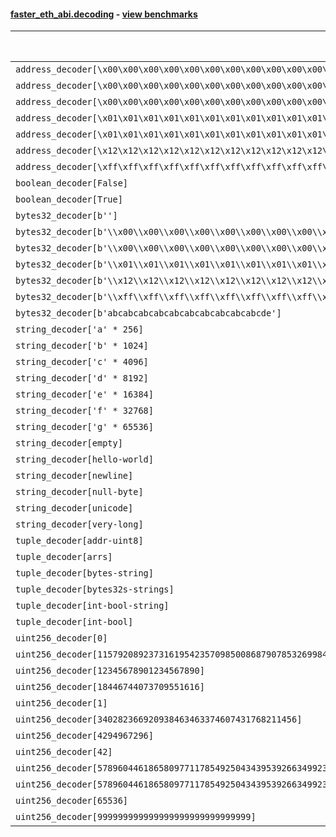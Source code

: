 #### [faster_eth_abi.decoding](https://github.com/BobTheBuidler/faster-eth-abi/blob/master/faster_eth_abi/decoding.py) - [view benchmarks](https://github.com/BobTheBuidler/faster-eth-abi/blob/master/benchmarks/test_decoding_benchmarks.py)

| Function | Reference Mean | Faster Mean | % Change | Speedup (%) | x Faster | Faster |
|----------|---------------|-------------|----------|-------------|----------|--------|
| `address_decoder[\x00\x00\x00\x00\x00\x00\x00\x00\x00\x00\x00\x00\x00\x00\x00\x00\x00\x00\x00\x00]` | 0.0016530384216832362 | 0.0006732016798332259 | 59.27% | 145.55% | 2.46x | ✅ |
| `address_decoder[\x00\x00\x00\x00\x00\x00\x00\x00\x00\x00\x00\x00\x00\x00\x00\x00\x00\x00\x00\x01]` | 0.0016455908236374937 | 0.0006736057518062146 | 59.07% | 144.30% | 2.44x | ✅ |
| `address_decoder[\x00\x00\x00\x00\x00\x00\x00\x00\x00\x00\x00\x00\x00\x00\x00\x00\x00\x00\x00\x02]` | 0.001666101280274718 | 0.0006697054469399491 | 59.80% | 148.78% | 2.49x | ✅ |
| `address_decoder[\x01\x01\x01\x01\x01\x01\x01\x01\x01\x01\x01\x01\x01\x01\x01\x01\x01\x01\x01\x00]` | 0.0016484768596233728 | 0.0006718278570457818 | 59.25% | 145.37% | 2.45x | ✅ |
| `address_decoder[\x01\x01\x01\x01\x01\x01\x01\x01\x01\x01\x01\x01\x01\x01\x01\x01\x01\x01\x01\x01]` | 0.0016403949804980713 | 0.0006722583926527283 | 59.02% | 144.01% | 2.44x | ✅ |
| `address_decoder[\x12\x12\x12\x12\x12\x12\x12\x12\x12\x12\x12\x12\x12\x12\x12\x12\x12\x12\x12\x12]` | 0.0016434114877176653 | 0.0006719794101671187 | 59.11% | 144.56% | 2.45x | ✅ |
| `address_decoder[\xff\xff\xff\xff\xff\xff\xff\xff\xff\xff\xff\xff\xff\xff\xff\xff\xff\xff\xff\xff]` | 0.001641178875654106 | 0.0006779948654408439 | 58.69% | 142.06% | 2.42x | ✅ |
| `boolean_decoder[False]` | 0.0008710736779346302 | 0.0003870807788990498 | 55.56% | 125.04% | 2.25x | ✅ |
| `boolean_decoder[True]` | 0.0008709697829570132 | 0.000394270171355425 | 54.73% | 120.91% | 2.21x | ✅ |
| `bytes32_decoder[b'']` | 0.0008572862607089304 | 0.0003922672606246884 | 54.24% | 118.55% | 2.19x | ✅ |
| `bytes32_decoder[b'\\x00\\x00\\x00\\x00\\x00\\x00\\x00\\x00\\x00\\x00\\x00\\x00\\x00\\x00\\x00\\x00']` | 0.0008611700410105286 | 0.00039064483621175283 | 54.64% | 120.45% | 2.20x | ✅ |
| `bytes32_decoder[b'\\x00\\x00\\x00\\x00\\x00\\x00\\x00\\x00\\x00\\x00\\x00\\x00\\x00\\x00\\x00\\x00\\x00\\x00\\x00\\x00\\x00\\x00\\x00\\x00\\x00\\x00\\x00\\x00\\x00\\x00\\x00\\x00']` | 0.0008676478603326608 | 0.00039038292962344354 | 55.01% | 122.26% | 2.22x | ✅ |
| `bytes32_decoder[b'\\x01\\x01\\x01\\x01\\x01\\x01\\x01\\x01\\x01\\x01\\x01\\x01\\x01\\x01\\x01\\x01\\x01\\x01\\x01\\x01\\x01\\x01\\x01\\x01\\x01\\x01\\x01\\x01\\x01\\x01\\x01\\x01']` | 0.000873068150092631 | 0.0003926906654394392 | 55.02% | 122.33% | 2.22x | ✅ |
| `bytes32_decoder[b'\\x12\\x12\\x12\\x12\\x12\\x12\\x12\\x12\\x12\\x12\\x12\\x12\\x12\\x12\\x12\\x12\\x12\\x12\\x12\\x12\\x12\\x12\\x12\\x12\\x12\\x12\\x12\\x12\\x12\\x12\\x12\\x12']` | 0.0008582736082527483 | 0.0003950674201881697 | 53.97% | 117.25% | 2.17x | ✅ |
| `bytes32_decoder[b'\\xff\\xff\\xff\\xff\\xff\\xff\\xff\\xff\\xff\\xff\\xff\\xff\\xff\\xff\\xff\\xff\\xff\\xff\\xff\\xff\\xff\\xff\\xff\\xff\\xff\\xff\\xff\\xff\\xff\\xff\\xff\\xff']` | 0.0008739333675942329 | 0.0003909608034515905 | 55.26% | 123.53% | 2.24x | ✅ |
| `bytes32_decoder[b'abcabcabcabcabcabcabcabcabcabcde']` | 0.0008860515066802577 | 0.0003976535519820061 | 55.12% | 122.82% | 2.23x | ✅ |
| `string_decoder['a' * 256]` | 0.0013830076469770187 | 0.0006930434925384904 | 49.89% | 99.56% | 2.00x | ✅ |
| `string_decoder['b' * 1024]` | 0.0014220932969616722 | 0.0007227989575931863 | 49.17% | 96.75% | 1.97x | ✅ |
| `string_decoder['c' * 4096]` | 0.0014809021826803523 | 0.0007623500523216455 | 48.52% | 94.25% | 1.94x | ✅ |
| `string_decoder['d' * 8192]` | 0.0015279169360625376 | 0.0008494943856109242 | 44.40% | 79.86% | 1.80x | ✅ |
| `string_decoder['e' * 16384]` | 0.0016509842526733454 | 0.0009457990848950736 | 42.71% | 74.56% | 1.75x | ✅ |
| `string_decoder['f' * 32768]` | 0.0019364274938474685 | 0.0012825252413831332 | 33.77% | 50.99% | 1.51x | ✅ |
| `string_decoder['g' * 65536]` | 0.0024486248285732226 | 0.0017235826703874487 | 29.61% | 42.07% | 1.42x | ✅ |
| `string_decoder[empty]` | 0.0013762250787398601 | 0.0006746527646164222 | 50.98% | 103.99% | 2.04x | ✅ |
| `string_decoder[hello-world]` | 0.001401266607781631 | 0.0006881500652050845 | 50.89% | 103.63% | 2.04x | ✅ |
| `string_decoder[newline]` | 0.0013899470133932283 | 0.0006902256268584498 | 50.34% | 101.38% | 2.01x | ✅ |
| `string_decoder[null-byte]` | 0.0014039008858880188 | 0.0006838928719143607 | 51.29% | 105.28% | 2.05x | ✅ |
| `string_decoder[unicode]` | 0.0014068978205114928 | 0.0007085759798950899 | 49.64% | 98.55% | 1.99x | ✅ |
| `string_decoder[very-long]` | 0.003052631238564174 | 0.0021934642436740068 | 28.15% | 39.17% | 1.39x | ✅ |
| `tuple_decoder[addr-uint8]` | 0.002120646427918627 | 0.0009420063110880826 | 55.58% | 125.12% | 2.25x | ✅ |
| `tuple_decoder[arrs]` | 0.002587878745861824 | 0.0014508366425118543 | 43.94% | 78.37% | 1.78x | ✅ |
| `tuple_decoder[bytes-string]` | 0.0017622316775390094 | 0.0009120620288862903 | 48.24% | 93.21% | 1.93x | ✅ |
| `tuple_decoder[bytes32s-strings]` | 0.0036200745464704804 | 0.0020438016822218845 | 43.54% | 77.12% | 1.77x | ✅ |
| `tuple_decoder[int-bool-string]` | 0.002340784049485715 | 0.0013363225472811267 | 42.91% | 75.17% | 1.75x | ✅ |
| `tuple_decoder[int-bool]` | 0.0012794298739366064 | 0.0006292819950965655 | 50.82% | 103.32% | 2.03x | ✅ |
| `uint256_decoder[0]` | 0.0009077256178522714 | 0.0004249731242471112 | 53.18% | 113.60% | 2.14x | ✅ |
| `uint256_decoder[115792089237316195423570985008687907853269984665640564039457584007913129639935]` | 0.0009001859657144537 | 0.0004278614018027576 | 52.47% | 110.39% | 2.10x | ✅ |
| `uint256_decoder[12345678901234567890]` | 0.0008948810987632796 | 0.00042449826519349747 | 52.56% | 110.81% | 2.11x | ✅ |
| `uint256_decoder[18446744073709551616]` | 0.0009007446318329837 | 0.00042825158680293116 | 52.46% | 110.33% | 2.10x | ✅ |
| `uint256_decoder[1]` | 0.0008930047185571049 | 0.0004292839433940514 | 51.93% | 108.02% | 2.08x | ✅ |
| `uint256_decoder[340282366920938463463374607431768211456]` | 0.000906812482454418 | 0.00042404655363694854 | 53.24% | 113.85% | 2.14x | ✅ |
| `uint256_decoder[4294967296]` | 0.0008991777105487766 | 0.00043375198096545005 | 51.76% | 107.30% | 2.07x | ✅ |
| `uint256_decoder[42]` | 0.0008943283372069564 | 0.0004227151677461865 | 52.73% | 111.57% | 2.12x | ✅ |
| `uint256_decoder[57896044618658097711785492504343953926634992332820282019728792003956564819967]` | 0.0009031869831568817 | 0.00042630673760166474 | 52.80% | 111.86% | 2.12x | ✅ |
| `uint256_decoder[57896044618658097711785492504343953926634992332820282019728792003956564819968]` | 0.0009071844181851868 | 0.0004312619985948909 | 52.46% | 110.36% | 2.10x | ✅ |
| `uint256_decoder[65536]` | 0.0009104048272612905 | 0.00042214535017640444 | 53.63% | 115.66% | 2.16x | ✅ |
| `uint256_decoder[999999999999999999999999999999]` | 0.0009064967388863322 | 0.00042363318262109514 | 53.27% | 113.98% | 2.14x | ✅ |
